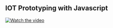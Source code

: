 ## IOT Prototyping with Javascript


[![Watch the video](https://i.sstatic.net/Vp2cE.png)](https://www.youtube.com/watch?v=FuoR643P8rg)
